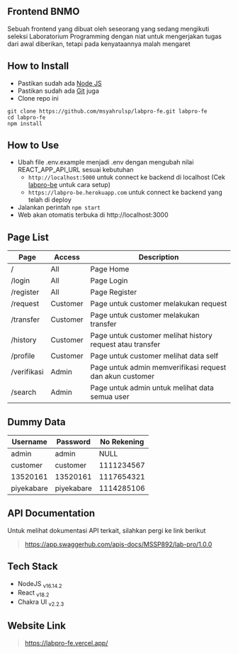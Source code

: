## Frontend BNMO
Sebuah frontend yang dibuat oleh seseorang yang sedang mengikuti seleksi Laboratorium Programming dengan niat untuk mengerjakan tugas dari awal diberikan, tetapi pada kenyataannya malah mengaret

## How to Install
- Pastikan sudah ada [Node JS](https://nodejs.org/en/)
- Pastikan sudah ada [Git](https://git-scm.com/) juga
- Clone repo ini
```
git clone https://github.com/msyahrulsp/labpro-fe.git labpro-fe
cd labpro-fe
npm install
```

## How to Use
- Ubah file .env.example menjadi .env dengan mengubah nilai REACT_APP_API_URL sesuai kebutuhan
  - `http://localhost:5000` untuk connect ke backend di localhost (Cek [labpro-be](https://github.com/msyahrulsp/labpro-be) untuk cara setup)
  - `https://labpro-be.herokuapp.com` untuk connect ke backend yang telah di deploy
- Jalankan perintah `npm start`
- Web akan otomatis terbuka di http://localhost:3000

## Page List

| Page           | Access   | Description                                               |
|----------------|----------|-----------------------------------------------------------|
| /              | All      | Page Home                                                 |
| /login         | All      | Page Login                                                |
| /register      | All      | Page Register                                             |
| /request       | Customer | Page untuk customer melakukan request                     |
| /transfer      | Customer | Page untuk customer melakukan transfer                    |
| /history       | Customer | Page untuk customer melihat history request atau transfer |
| /profile       | Customer | Page untuk customer melihat data self                     |
| /verifikasi    | Admin    | Page untuk admin memverifikasi request dan akun customer  |
| /search        | Admin    | Page untuk admin untuk melihat data semua user            |

## Dummy Data

| Username   | Password   | No Rekening |
|------------|------------|-------------|
| admin      | admin      | NULL        |
| customer   | customer   | 1111234567  |
| 13520161   | 13520161   | 1117654321  |
| piyekabare | piyekabare | 1114285106  |

## API Documentation
Untuk melihat dokumentasi API terkait, silahkan pergi ke link berikut
> https://app.swaggerhub.com/apis-docs/MSSP892/lab-pro/1.0.0

## Tech Stack
- NodeJS <sub>v16.14.2</sub>
- React <sub>v18.2</sub>
- Chakra UI <sub>v2.2.3</sub>

## Website Link
> https://labpro-fe.vercel.app/
